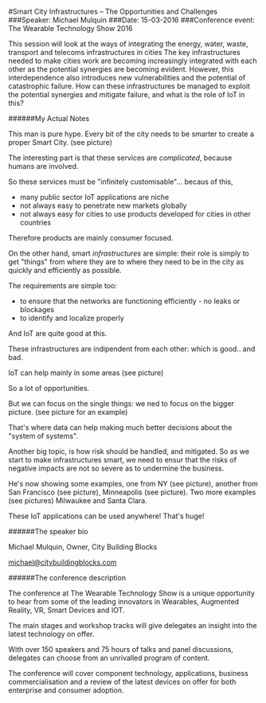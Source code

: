 #Smart City Infrastructures – The Opportunities and Challenges
###Speaker: Michael Mulquin
###Date: 15-03-2016
###Conference event: The Wearable Technology Show 2016

This session will look at the ways of integrating the energy, water, waste, transport and telecoms infrastructures in cities
The key infrastructures needed to make cities work are becoming increasingly integrated with each other as the potential synergies are becoming evident.
However, this interdependence also introduces new vulnerabilities and the potential of catastrophic failure.
How can these infrastructures be managed to exploit the potential synergies and mitigate failure, and what is the role of IoT in this?

######My Actual Notes

This man is pure hype.
Every bit of the city needs to be smarter to create a proper Smart City. (see picture)

The interesting part is that these services are *complicated*, because humans are involved.

So these services must be "infinitely customisable"... becaus of this, 
- many public sector IoT applications are niche
- not always easy to penetrate new markets globally
- not always easy for cities to use products developed for cities in other countries

Therefore products are mainly consumer focused.

On the other hand, smart *infrastructures* are simple: their role is simply to get "things" from where they are to where they need to be in the city as quickly and efficiently as possible.

The requirements are simple too:
- to ensure that the networks are functioning efficiently - no leaks or blockages
- to identify and localize properly

And IoT are quite good at this.

These infrastructures are indipendent from each other: which is good.. and bad.

IoT can help mainly in some areas (see picture)

So a lot of opportunities.

But we can focus on the single things: we ned to focus on the bigger picture.
(see picture for an example)

That's where data can help making much better decisions about the "system of systems".

Another big topic, is how risk should be handled, and mitigated. So as we start to make infrastructures smart, we need to ensur that the risks of negative impacts are not so severe as to undermine the business.

He's now showing some examples, one from NY (see picture), another from San Francisco (see picture), Minneapolis (see picture).
Two more examples (see pictures) Milwaukee and Santa Clara.

These IoT applications can be used anywhere! That's huge!

######The speaker bio

Michael Mulquin, Owner, City Building Blocks

michael@citybuildingblocks.com

######The conference description

The conference at The Wearable Technology Show is a unique opportunity to hear from some of the leading innovators in Wearables, Augmented Reality, VR, Smart Devices and IOT.

The main stages and workshop tracks will give delegates an insight into the latest technology on offer.

With over 150 speakers and 75 hours of talks and panel discussions, delegates can choose from an unrivalled program of content.

The conference will cover component technology, applications, business commercialisation and a review of the latest devices on offer for both enterprise and consumer adoption.